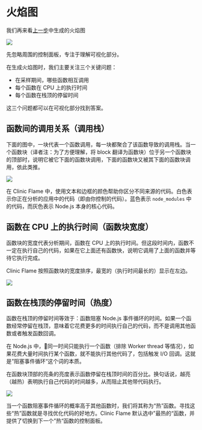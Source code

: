 # 火焰图

我们再来看[上一步](./first_analysis.html)中生成的火焰图

![](https://clinicjs.org/static/60ec54d4c38a25cb8c567ccf71a6c187/65be2/03.png)

先忽略周围的控制面板，专注于理解可视化部分。

在生成火焰图时，我们主要关注三个关键问题：

- 在采样期间，哪些函数相互调用 
- 每个函数在 CPU 上的执行时间
- 每个函数在栈顶的停留时间

这三个问题都可以在可视化部分找到答案。

## 函数间的调用关系（调用栈）

下面的图中，一块代表一个函数调用，每一块都聚合了该函数导致的调用栈。当一个函数块（译者注：为了方便理解，将 block 翻译为函数块）位于另一个函数块的顶部时，说明它被它下面的函数块调用，下面的函数块又被其下面的函数块调用，依此类推。

![](https://clinicjs.org/static/c784a05011433eb4418ae85791697da8/c4232/04-A.png)

在 Clinic Flame 中，使用文本和边框的颜色帮助你区分不同来源的代码。白色表示你正在分析的应用中的代码（即由你控制的代码）。蓝色表示 `node_modules` 中的代码，而灰色表示 Node.js 本身的核心代码。

## 函数在 CPU 上的执行时间（函数块宽度）

函数块的宽度代表分析期间，函数在 CPU 上的执行时间。但这段时间内，函数不一定在执行自己的代码，如果在它上面还有函数快，说明它调用了上面的函数并等待它执行完成。

Clinic Flame 按照函数块的宽度排序，最宽的（执行时间最长的）显示在左边。

![](https://clinicjs.org/static/cb5f24545b483df675c04a361af12edd/c4232/04-B.png)

## 函数在栈顶的停留时间（热度）

函数在栈顶的停留时间等效于：函数阻塞 Node.js 事件循环的时间。如果一个函数经常停留在栈顶，意味着它花费更多的时间执行自己的代码，而不是调用其他函数或者触发函数回调。

在 Node.js 中，同一时间只能执行一个函数（排除 Worker thread 等情况），如果花费大量时间执行某个函数，就不能执行其他代码了，包括触发 I/O 回调。这就是”阻塞事件循环“这个词的本质。

在函数块顶部的亮条的亮度表示函数停留在栈顶时间的百分比。换句话说，越亮（越热）表明执行自己代码的时间越多，从而阻止其他带代码执行。

![](https://clinicjs.org/static/38f13a6ea48ca78ae269acf140dd128d/c4232/04-C.png)

当一个函数阻塞事件循环的概率高于其他函数时，我们将其称为“热”函数。寻找这些“热”函数就是寻找优化代码的好地方。Clinic Flame 默认选中”最热的“函数，并提供了切换到下一个”热“函数的控制面板。